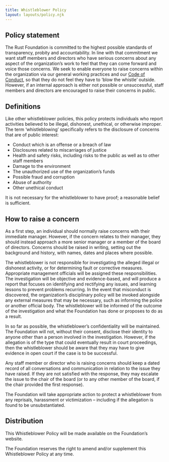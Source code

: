 ```yaml
---
title: Whistleblower Policy
layout: layouts/policy.njk
---
```


## Policy statement

The Rust Foundation is committed to the highest possible standards of transparency, probity and accountability. In line with that commitment we want staff members and directors who have serious concerns about any aspect of the organization’s work to feel that they can come forward and voice those concerns. We seek to enable everyone to raise concerns within the organization via our general working practices and our [Code of Conduct](https://foundation.rust-lang.org/policies/code-of-conduct/), so that they do not feel they have to ‘blow the whistle’ outside. However, if an internal approach is either not possible or unsuccessful, staff members and directors are encouraged to raise their concerns in public.

## Definitions

Like other whistleblower policies, this policy protects individuals who report activities believed to be illegal, dishonest, unethical, or otherwise improper. The term ‘whistleblowing’ specifically refers to the disclosure of concerns that are of public interest:
* Conduct which is an offense or a breach of law
* Disclosures related to miscarriages of justice
* Health and safety risks, including risks to the public as well as to other staff members
* Damage to the environment
* The unauthorized use of the organization’s funds
* Possible fraud and corruption
* Abuse of authority
* Other unethical conduct

It is not necessary for the whistleblower to have proof; a reasonable belief is sufficient.

## How to raise a concern

As a first step, an individual should normally raise concerns with their immediate manager. However, if the concern relates to their manager, they should instead approach a more senior manager or a member of the board of directors. Concerns should be raised in writing, setting out the background and history, with names, dates and places where possible.

The whistleblower is not responsible for investigating the alleged illegal or dishonest activity, or for determining fault or corrective measures. Appropriate management officials will be assigned these responsibilities. The investigation will be objective and evidence-based, and will produce a report that focuses on identifying and rectifying any issues, and learning lessons to prevent problems recurring. In the event that misconduct is discovered, the organization’s disciplinary policy will be invoked alongside any external measures that may be necessary, such as informing the police or another official body. The whistleblower will be informed of the outcome of the investigation and what the Foundation has done or proposes to do as a result.

In so far as possible, the whistleblower’s confidentiality will be maintained. The Foundation will not, without their consent, disclose their identity to anyone other than a person involved in the investigation. However, if the allegation is of the type that could eventually result in court proceedings, then the whistleblower should be aware that they may have to give evidence in open court if the case is to be successful.

Any staff member or director who is raising concerns should keep a dated record of all conversations and communication in relation to the issue they have raised. If they are not satisfied with the response, they may escalate the issue to the chair of the board (or to any other member of the board, if the chair provided the first response).

The Foundation will take appropriate action to protect a whistleblower from any reprisals, harassment or victimization – including if the allegation is found to be unsubstantiated.

## Distribution

This Whistleblower Policy will be made available on the Foundation’s website.

The Foundation reserves the right to amend and/or supplement this Whistleblower Policy at any time. 
